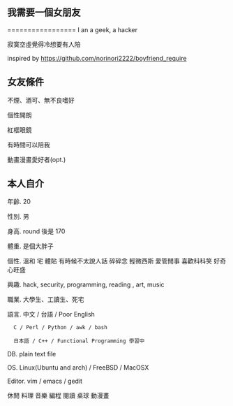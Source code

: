 我需要一個女朋友
----------------

=================
I an a geek, a hacker

寂寞空虛覺得冷想要有人陪

inspired by <https://github.com/norinori2222/boyfriend_require>

女友條件
---------
不煙、酒可、無不良嗜好

個性開朗

紅框眼鏡

有時間可以陪我

動畫漫畫愛好者(opt.)

本人自介
--------
年齡. 20

性別. 男

身高. round 後是 170

體重. 是個大胖子


個性. 溫和 宅 體貼 有時候不太說人話 碎碎念 輕微西斯 愛管閒事 喜歡科科笑 好奇心旺盛

興趣. hack, security, programming, reading , art, music

職業. 大學生、工讀生、死宅


語言. 中文 / 台語 / Poor English

      C / Perl / Python / awk / bash

      日本語 / C++ / Functional Programming 學習中

DB.   plain text file

OS.   Linux(Ubuntu and arch) / FreeBSD / MacOSX

Editor. vim / emacs / gedit



休閒 料理 音樂 編程 閱讀 桌球 動漫畫
